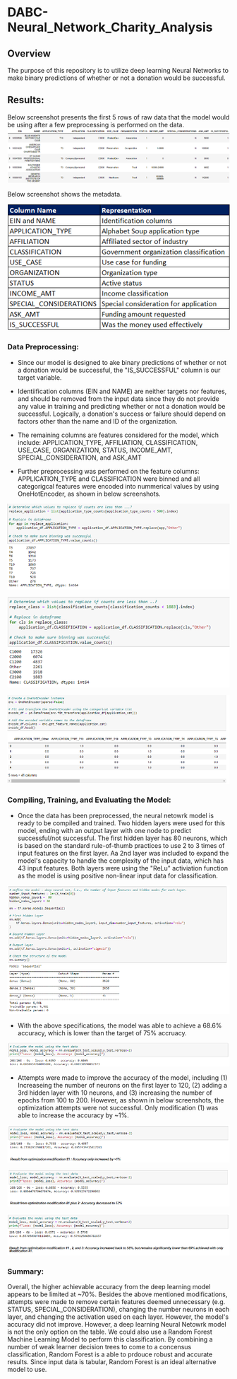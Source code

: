# DABC-Neural_Network_Charity_Analysis

## Overview

The purpose of this repository is to utilize deep learning Neural Networks to make binary predictions of whether or not a donation would be successful. 


## Results:

Below screenshot presents the first 5 rows of raw data that the model would be using after a few preprocessing is performed on the data.
<img src="images/1.dataframe_raw.PNG"></img>

Below screenshot shows the metadata.

<img src="images/2.metadata.PNG"></img>


### Data Preprocessing:

- Since our model is designed to ake binary predictions of whether or not a donation would be successful, the "IS_SUCCESSFUL" column is our target variable.

- Identiification columns (EIN and NAME) are neither targets nor features, and should be removed from the input data since they do not provide any value in training and predicting whether or not a donation would be successful. Logically, a donation's success or failure should depend on factors other than the name and ID of the organization.

- The remaining columns are features considered for the model, which include: APPLICATION_TYPE, AFFILIATION, CLASSIFICATION, USE_CASE, ORGANIZATION, STATUS, INCOME_AMT, SPECIAL_CONSIDERATION, and ASK_AMT

- Further preprocessing was performed on the feature columns: APPLICATION_TYPE and CLASSIFICATION were binned and all categorigcal features were encoded into nummerical values by using OneHotEncoder, as shown in below screenshots.

<img src="images/3.binning_app_type.PNG"></img>

<img src="images/3.binning_classification.PNG"></img>

<img src="images/4.encoder.PNG"></img>


### Compiling, Training, and Evaluating the Model:

- Once the data has been preprocessed, the neural netowrk model is ready to be compiled and trained. Two hidden layers were used for this model, ending with an output layer with one node to predict successful/not successful. The first hidden layer has 80 neurons, which is based on the standard rule-of-thumb practices to use 2 to 3 times of input features on the first layer. Aa 2nd layer was included to expand the model's capacity to handle the complexity of the input data, which has 43 input features. Both layers were using the "ReLu" activiation function as the model is using positive non-linear input data for classification.


<img src="images/5.define_model.PNG"></img>

- With the above specifications, the model was able to achieve a 68.6% accuracy, which is lower than the target of 75% accruacy.

<img src="images/6.model_accuracy_v0.PNG"></img>

- Attempts were made to improve the accuracy of the model, including (1) Increaseing the number of neurons on the first layer to 120, (2) adding a 3rd hidden layer with 10 neurons, and (3) increasing the number of epochs from 100 to 200. However, as shown in below screenshots, the optimization attempts were not successful. Only modification (1) was able to increase the accuracy by ~1%.

<img src="images/6.model_accuracy_v1.PNG"></img>

<img src="images/6.model_accuracy_v2.PNG"></img>

<img src="images/6.model_accuracy_v3.PNG"></img>

### Summary:

Overall, the higher achievable accuracy from the deep learning model appears to be limited at ~70%. Besides the above mentioned modifications, attempts were made to remove certain features deemed unnecessary (e.g. STATUS, SPECIAL_CONSIDERATION), changing the number neurons in each layer, and changing the activation used on each layer. However, the model's accuracy did not improve. However, a deep learning Neural Netowrk model is not the only option on the table. We could also use a Random Forest Machine Learning Model to perform this classification. By combining a number of weak learner decision trees to come to a concensus classification, Random Forest is a able to prdouce robust and accurate results. Since input data is tabular, Random Forest is an ideal alternative model to use.


